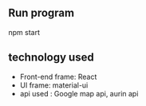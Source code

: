 ## Run program
npm start

## technology used
* Front-end frame: React
* UI frame: material-ui
* api used : Google map api, aurin api
